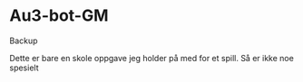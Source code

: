 # Au3-bot-GM
Backup

Dette er bare en skole oppgave jeg holder på med for et spill. Så er ikke noe spesielt
